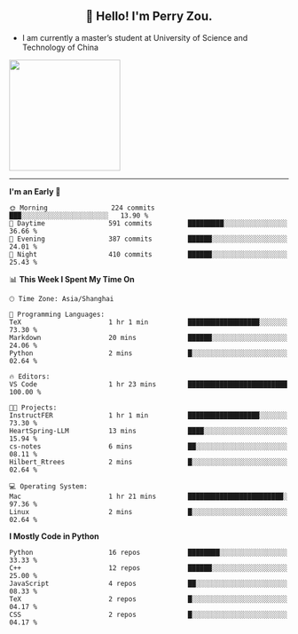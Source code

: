 <h2 align="center">👋 Hello! I'm Perry Zou.</h2>

- I am currently a master’s student at University of Science and Technology of China

<img height=200 align="center" src="https://github-readme-stats.vercel.app/api?username=zonepg" />

-------

<!--START_SECTION:waka-->
**I'm an Early 🐤** 

```text
🌞 Morning                224 commits         ███░░░░░░░░░░░░░░░░░░░░░░   13.90 % 
🌆 Daytime                591 commits         █████████░░░░░░░░░░░░░░░░   36.66 % 
🌃 Evening                387 commits         ██████░░░░░░░░░░░░░░░░░░░   24.01 % 
🌙 Night                  410 commits         ██████░░░░░░░░░░░░░░░░░░░   25.43 % 
```


📊 **This Week I Spent My Time On** 

```text
🕑︎ Time Zone: Asia/Shanghai

💬 Programming Languages: 
TeX                      1 hr 1 min          ██████████████████░░░░░░░   73.30 % 
Markdown                 20 mins             ██████░░░░░░░░░░░░░░░░░░░   24.06 % 
Python                   2 mins              █░░░░░░░░░░░░░░░░░░░░░░░░   02.64 % 

🔥 Editors: 
VS Code                  1 hr 23 mins        █████████████████████████   100.00 % 

🐱‍💻 Projects: 
InstructFER              1 hr 1 min          ██████████████████░░░░░░░   73.30 % 
HeartSpring-LLM          13 mins             ████░░░░░░░░░░░░░░░░░░░░░   15.94 % 
cs-notes                 6 mins              ██░░░░░░░░░░░░░░░░░░░░░░░   08.11 % 
Hilbert_Rtrees           2 mins              █░░░░░░░░░░░░░░░░░░░░░░░░   02.64 % 

💻 Operating System: 
Mac                      1 hr 21 mins        ████████████████████████░   97.36 % 
Linux                    2 mins              █░░░░░░░░░░░░░░░░░░░░░░░░   02.64 % 
```

**I Mostly Code in Python** 

```text
Python                   16 repos            ████████░░░░░░░░░░░░░░░░░   33.33 % 
C++                      12 repos            ██████░░░░░░░░░░░░░░░░░░░   25.00 % 
JavaScript               4 repos             ██░░░░░░░░░░░░░░░░░░░░░░░   08.33 % 
TeX                      2 repos             █░░░░░░░░░░░░░░░░░░░░░░░░   04.17 % 
CSS                      2 repos             █░░░░░░░░░░░░░░░░░░░░░░░░   04.17 % 
```




<!--END_SECTION:waka-->
